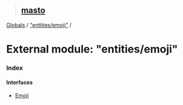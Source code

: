 > ## [masto](../README.md)

[Globals](../globals.md) / ["entities/emoji"](_entities_emoji_.md) /

# External module: "entities/emoji"

### Index

#### Interfaces

* [Emoji](../interfaces/_entities_emoji_.emoji.md)